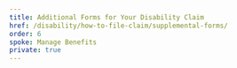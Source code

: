 ```yaml
---
title: Additional Forms for Your Disability Claim
href: /disability/how-to-file-claim/supplemental-forms/
order: 6
spoke: Manage Benefits
private: true
---
```

